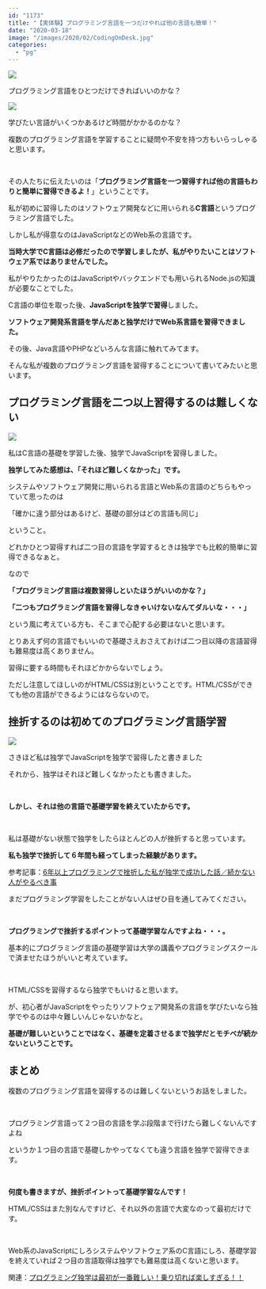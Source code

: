 ```yaml
---
id: "1173"
title: "【実体験】プログラミング言語を一つだけやれば他の言語も簡単！"
date: "2020-03-18"
image: "/images/2020/02/CodingOnDesk.jpg"
categories: 
  - "pg"
---
```


![](/images/2019/12/user.png)

プログラミング言語をひとつだけできればいいのかな？

![](/images/2019/12/user.png)

学びたい言語がいくつかあるけど時間がかかるのかな？

複数のプログラミング言語を学習することに疑問や不安を持つ方もいらっしゃると思います。

 

その人たちに伝えたいのは「**プログラミング言語を一つ習得すれば他の言語もわりと簡単に習得できるよ！**」ということです。

私が初めに習得したのはソフトウェア開発などに用いられる**C言語**というプログラミング言語でした。

しかし私が得意なのはJavaScriptなどのWeb系の言語です。

**当時大学でC言語は必修だったので学習しましたが、私がやりたいことはソフトウェア系ではありませんでした。**

私がやりたかったのはJavaScriptやバックエンドでも用いられるNode.jsの知識が必要なことでした。

C言語の単位を取った後、**JavaScriptを独学で習得**しました。

**ソフトウェア開発系言語を学んだあと独学だけでWeb系言語を習得できました。**

その後、Java言語やPHPなどいろんな言語に触れてみてます。

そんな私が複数のプログラミング言語を習得することについて書いてみたいと思います。

## プログラミング言語を二つ以上習得するのは難しくない

![](/images/2020/03/multipglg.jpg)

私はC言語の基礎を学習した後、独学でJavaScriptを習得しました。

**独学してみた感想は、「それほど難しくなかった」です。**

システムやソフトウェア開発に用いられる言語とWeb系の言語のどちらもやっていて思ったのは

「確かに違う部分はあるけど、基礎の部分はどの言語も同じ」

ということ。

どれかひとつ習得すれば二つ目の言語を学習するときは独学でも比較的簡単に習得できるなぁと。

なので

**「プログラミング言語は複数習得しといたほうがいいのかな？」**

**「二つもプログラミング言語を習得しなきゃいけないなんてダルいな・・・」**

という風に考えている方も、そこまで心配する必要はないと思います。

とりあえず何の言語でもいいので基礎さえおさえておけば二つ目以降の言語習得も難易度は高くありません。

習得に要する時間もそれほどかからないでしょう。

ただし注意してほしいのがHTML/CSSは別ということです。HTML/CSSができても他の言語ができるようにはならないので。

## 挫折するのは初めてのプログラミング言語学習

![](/images/2020/03/WorriedMale.jpg)

さきほど私は独学でJavaScriptを独学で習得したと書きました

それから、独学はそれほど難しくなかったとも書きました。

 

**しかし、それは他の言語で基礎学習を終えていたからです。**

 

私は基礎がない状態で独学をしたらほとんどの人が挫折すると思っています。

**私も独学で挫折して６年間も経ってしまった経験があります。**

参考記事：[6年以上プログラミングで挫折した私が独学で成功した話／続かない人がやるべき事](https://tialight.com/843?old=https://tialight.com/?p=843)

まだプログラミング学習をしたことがない人はぜひ目を通してみてください。

 

**プログラミングで挫折するポイントって基礎学習なんですよね・・・。**

基本的にプログラミング言語の基礎学習は大学の講義やプログラミングスクールで済ませたほうがいいと考えています。

 

HTML/CSSを習得するなら独学でもいけると思います。

が、初心者がJavaScriptをやったりソフトウェア開発系の言語を学びたいなら独学でやるのは中々難しいんじゃないかなと。

**基礎が難しいということではなく、基礎を定着させるまで独学だとモチベが続かないということです。**

## まとめ

複数のプログラミング言語を習得するのは難しくないというお話をしました。

 

プログラミング言語って２つ目の言語を学ぶ段階まで行けたら難しくないんですよね

というか１つ目の言語で基礎しかやってなくても違う言語を独学で習得できます。

 

**何度も書きますが、挫折ポイントって基礎学習なんです！**

HTML/CSSはまた別なんですけど、それ以外の言語で大変なのって最初だけです。

 

Web系のJavaScriptにしろシステムやソフトウェア系のC言語にしろ、基礎学習を終えていれば２つ目の言語取得は独学でも難易度は高くないと思います。

関連：[プログラミング独学は最初が一番難しい！乗り切れば楽しすぎる！！](https://tialight.com/1189?old=https://tialight.com/?p=1189)
